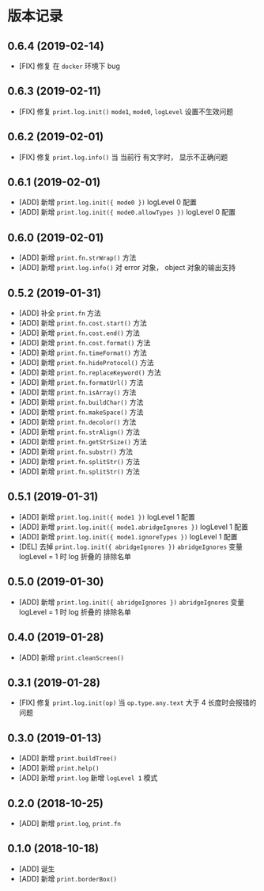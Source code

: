 # 版本记录
## 0.6.4 (2019-02-14)
* [FIX] 修复 在 `docker` 环境下 bug
## 0.6.3 (2019-02-11)
* [FIX] 修复 `print.log.init()` `mode1`, `mode0`, `logLevel` 设置不生效问题

## 0.6.2 (2019-02-01)
* [FIX] 修复 `print.log.info()` 当 当前行 有文字时， 显示不正确问题

## 0.6.1 (2019-02-01)
* [ADD] 新增 `print.log.init({ mode0 })` logLevel 0 配置
* [ADD] 新增 `print.log.init({ mode0.allowTypes })` logLevel 0 配置

## 0.6.0 (2019-02-01)
* [ADD] 新增 `print.fn.strWrap()` 方法
* [ADD] 新增 `print.log.info()` 对 error 对象， object 对象的输出支持

## 0.5.2 (2019-01-31)
* [ADD] 补全 `print.fn` 方法
* [ADD] 新增 `print.fn.cost.start()` 方法
* [ADD] 新增 `print.fn.cost.end()` 方法
* [ADD] 新增 `print.fn.cost.format()` 方法
* [ADD] 新增 `print.fn.timeFormat()` 方法
* [ADD] 新增 `print.fn.hideProtocol()` 方法
* [ADD] 新增 `print.fn.replaceKeyword()` 方法
* [ADD] 新增 `print.fn.formatUrl()` 方法
* [ADD] 新增 `print.fn.isArray()` 方法
* [ADD] 新增 `print.fn.buildChar()` 方法
* [ADD] 新增 `print.fn.makeSpace()` 方法
* [ADD] 新增 `print.fn.decolor()` 方法
* [ADD] 新增 `print.fn.strAlign()` 方法
* [ADD] 新增 `print.fn.getStrSize()` 方法
* [ADD] 新增 `print.fn.substr()` 方法
* [ADD] 新增 `print.fn.splitStr()` 方法
* [ADD] 新增 `print.fn.splitStr()` 方法

## 0.5.1 (2019-01-31)
* [ADD] 新增 `print.log.init({ mode1 })` logLevel 1 配置
* [ADD] 新增 `print.log.init({ mode1.abridgeIgnores })` logLevel 1 配置
* [ADD] 新增 `print.log.init({ mode1.ignoreTypes })` logLevel 1 配置
* [DEL] 去掉 `print.log.init({ abridgeIgnores })` `abridgeIgnores` 变量 logLevel = 1 时 log 折叠的 排除名单

## 0.5.0 (2019-01-30)
* [ADD] 新增 `print.log.init({ abridgeIgnores })` `abridgeIgnores` 变量 logLevel = 1 时 log 折叠的 排除名单

## 0.4.0 (2019-01-28)
* [ADD] 新增 `print.cleanScreen()`

## 0.3.1 (2019-01-28)
* [FIX] 修复 `print.log.init(op)` 当 `op.type.any.text` 大于 4 长度时会报错的问题

## 0.3.0 (2019-01-13)
* [ADD] 新增 `print.buildTree()`
* [ADD] 新增 `print.help()`
* [ADD] 新增 `print.log` 新增 `logLevel 1` 模式

## 0.2.0 (2018-10-25)
* [ADD] 新增 `print.log`, `print.fn`

## 0.1.0 (2018-10-18)
* [ADD] 诞生
* [ADD] 新增 `print.borderBox()`

